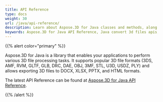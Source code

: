 ```yaml
---
title: API Reference
type: docs
weight: 30
url: /java/api-reference/
description: Learn about Aspose.3D for Java classes and methods, along with code examples and instructions on how to use them to directly view, convert, repair, and merge 3D files.
keywords: Aspose.3D for Java API Reference, Java convert 3d files apis, Java repair 3d files apis, Java view 3d files apis, Java merge 3d files apis
---
```


{{% alert color="primary" %}} 

Aspose.3D for Java is a library that enables your applications to perform various 3D file processing tasks. It supports popular 3D file formats (3DS, AMF, RVM, GLTF, GLB, DRC, DAE, OBJ, 3MF, STL, U3D, USDZ, PLY) and allows exporting 3D files to DOCX, XLSX, PPTX, and HTML formats.

The latest API Reference can be found at [Aspose.3D for Java API Reference](https://reference.aspose.com/3d/java).

{{% /alert %}}

